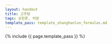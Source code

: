 ```yaml
---
layout: handout
title: 고주탕
tags: 상한론, 처방
template_pass: template_shanghanlun_formulas.md
---
```



{% include {{ page.template_pass }} %}